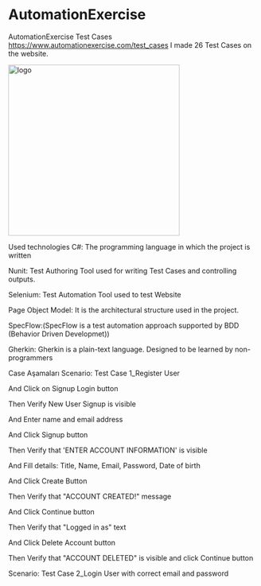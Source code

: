 # AutomationExercise
AutomationExercise Test Cases
https://www.automationexercise.com/test_cases I made 26 Test Cases on the website.

<img width="344" alt="logo" src="https://user-images.githubusercontent.com/100466472/196940302-336c572d-6b41-4d7e-907a-ad4d91400879.png">


Used technologies
C#: The programming language in which the project is written

Nunit: Test Authoring Tool used for writing Test Cases and controlling outputs.

Selenium: Test Automation Tool used to test Website

Page Object Model: It is the architectural structure used in the project.

SpecFlow:(SpecFlow is a test automation approach supported by BDD (Behavior Driven Developmet))

Gherkin: Gherkin is a plain-text language. Designed to be learned by non-programmers

Case Aşamaları
Scenario: Test Case 1_Register User

And Click on Signup Login button

Then Verify New User Signup is visible

And Enter name and email address

And Click Signup button

Then Verify that 'ENTER ACCOUNT INFORMATION' is visible

And Fill details: Title, Name, Email, Password, Date of birth

And Click Create Button

Then Verify that "ACCOUNT CREATED!" message

And Click Continue button

Then Verify that "Logged in as" text

And Click Delete Account button

Then Verify that "ACCOUNT DELETED" is visible and click Continue button

Scenario: Test Case 2_Login User with correct email and password

